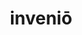 ---
title: inveniō
meaning: to find
ch: twelve
pos: verb
inf: invenīre
secondppstem: inven
infend: īre
conjugation: fourth
derivative: invention
f1: yes
f: yes
---